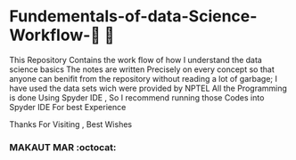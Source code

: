 # Fundementals-of-data-Science-Workflow-🚀 🤘
This Repository Contains the work flow of how I understand the data science basics 
The notes are written Precisely on every concept so that anyone can benifit from the repository without reading a lot of garbage;
I have used the data sets wich were provided by NPTEL
All the Programming is done Using Spyder IDE , So I recommend running those Codes into Spyder IDE For best Experience

Thanks For Visiting , Best Wishes

### MAKAUT MAR  :octocat: 


